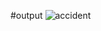 #output
![accident](https://github.com/CharuDev/Excel-road-accident-data/assets/100310664/293806ce-af29-44b0-879f-0b45dfe91d0b)
